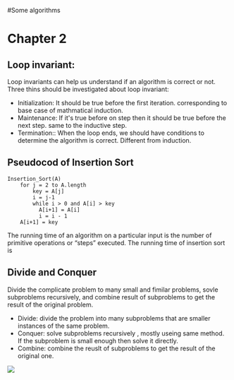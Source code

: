 #Some algorithms

# Chapter 2
## Loop invariant:
Loop invariants can help us understand if an algorithm is correct or not. Three thins should be investigated about loop invariant:

* Initialization: It should be true before the first iteration. corresponding to base case of mathmatical induction.
* Maintenance: If it's true before on step then it should be true before the next step. same to the inductive step.
* Termination:: When the loop ends, we should have conditions to determine the algorithm is correct. Different from induction.

## Pseudocod of Insertion Sort
    Insertion_Sort(A)
        for j = 2 to A.length
            key = A[j]
            i = j-1
            while i > 0 and A[i] > key
              A[i+1] = A[i]
              i = i - 1
        A[i+1] = key
The running time of an algorithm on a particular input is the number of primitive operations or “steps” executed. The running time of insertion sort is 

## Divide and Conquer
Divide the complicate problem to many small and fimilar problems, sovle subproblems recursively, and combine result of subproblems to get the result of the original problem.

* Divide: divide the problem into many subproblems that are smaller instances of the same problem.
* Conquer: solve subproblems recursively , mostly useing same method. If the subproblem is small enough then solve it directly. 
* Combine: combine the reuslt of subproblems to get the result of the original one.

<img src="http://chart.googleapis.com/chart?cht=tx&chl=  x=\frac{-b\pm\sqrt{b^2-4ac}}{2a} " style="border:none;">
